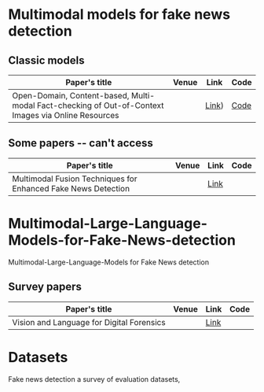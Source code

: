# Multimodal models for fake news detection
## Classic models 

| Paper's title | Venue | Link | Code |
|---------------|-------|------|------|
| Open-Domain, Content-based, Multi-modal Fact-checking of Out-of-Context Images via Online Resources | | [Link](https://openaccess.thecvf.com/content/CVPR2022/papers/Abdelnabi_Open-Domain_Content-Based_Multi-Modal_Fact-Checking_of_Out-of-Context_Images_via_Online_Resources_CVPR_2022_paper.pdf)) | [Code](https://github.com/S-Abdelnabi/OoC-multi-modal-fc)|

## Some papers -- can't access
| Paper's title | Venue | Link | Code |
|---------------|-------|------|------|
| Multimodal Fusion Techniques for Enhanced Fake News Detection | | [Link](https://www.taylorfrancis.com/chapters/edit/10.1201/9781032686363-10/multimodal-fusion-techniques-enhanced-fake-news-detection-sumaya-abdul-rahman-sai-deepa-reddy-aayesha-qureshi-srinath-doss) | |
# Multimodal-Large-Language-Models-for-Fake-News-detection
Multimodal-Large-Language-Models for Fake News detection
## Survey papers
| Paper's title | Venue | Link | Code |
|---------------|-------|------|------|
| Vision and Language for Digital Forensics | | [Link](https://digitalassets.lib.berkeley.edu/techreports/ucb/incoming/EECS-2022-109.pdf) | |

# Datasets
Fake news detection a survey of evaluation datasets, 
